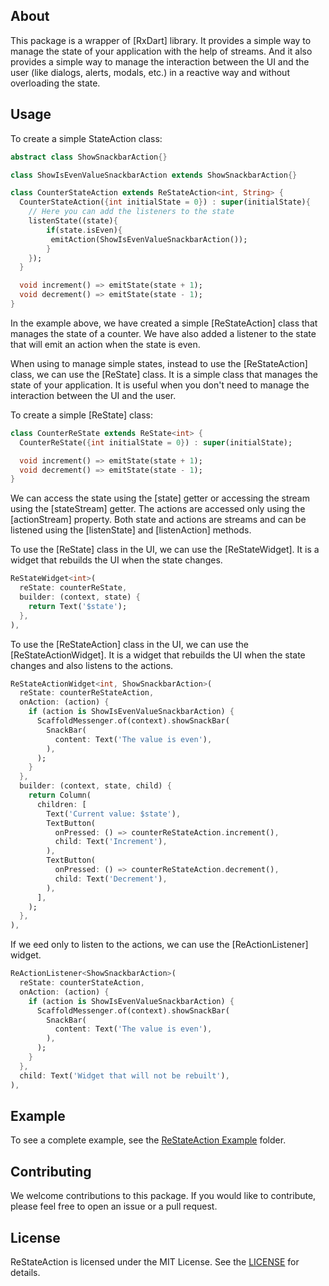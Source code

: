 
<!--
This README describes the package. If you publish this package to pub.dev,
this README's contents appear on the landing page for your package.

For information about how to write a good package README, see the guide for
[writing package pages](https://dart.dev/guides/libraries/writing-package-pages).

For general information about developing packages, see the Dart guide for
[creating packages](https://dart.dev/guides/libraries/create-library-packages)
and the Flutter guide for
[developing packages and plugins](https://flutter.dev/developing-packages).
-->

## About

This package is a wrapper of [RxDart] library. It provides a simple way to manage the state of your application with the help of streams.
And it also provides a simple way to manage the interaction between the UI and the user (like dialogs, alerts, modals, etc.) in a reactive way and without overloading the state.

## Usage

To create a simple StateAction class:

```dart
abstract class ShowSnackbarAction{}

class ShowIsEvenValueSnackbarAction extends ShowSnackbarAction{}

class CounterStateAction extends ReStateAction<int, String> {
  CounterStateAction({int initialState = 0}) : super(initialState){
    // Here you can add the listeners to the state
    listenState((state){
        if(state.isEven){
         emitAction(ShowIsEvenValueSnackbarAction());
        }
    });
  }

  void increment() => emitState(state + 1);
  void decrement() => emitState(state - 1);
}
```

In the example above, we have created a simple [ReStateAction] class that manages the state of a counter. We have also added a listener to the state that will emit an action when the state is even.

When using to manage simple states, instead to use the [ReStateAction] class, we can use the [ReState] class. It is a simple class that manages the state of your application. It is useful when you don't need to manage the interaction between the UI and the user.

To create a simple [ReState] class:

```dart
class CounterReState extends ReState<int> {
  CounterReState({int initialState = 0}) : super(initialState);

  void increment() => emitState(state + 1);
  void decrement() => emitState(state - 1);
}
```

We can access the state using the [state] getter or accessing the stream using the [stateStream] getter. The actions are accessed only using the [actionStream] property. Both state and actions are streams and can be listened using the [listenState] and [listenAction] methods.

To use the [ReState] class in the UI, we can use the [ReStateWidget]. It is a widget that rebuilds the UI when the state changes.

```dart
ReStateWidget<int>(
  reState: counterReState,
  builder: (context, state) {
    return Text('$state');
  },
),
```

To use the [ReStateAction] class in the UI, we can use the [ReStateActionWidget]. It is a widget that rebuilds the UI when the state changes and also listens to the actions.

```dart
ReStateActionWidget<int, ShowSnackbarAction>(
  reState: counterReStateAction,
  onAction: (action) {
    if (action is ShowIsEvenValueSnackbarAction) {
      ScaffoldMessenger.of(context).showSnackBar(
        SnackBar(
          content: Text('The value is even'),
        ),
      );
    }
  },
  builder: (context, state, child) {
    return Column(
      children: [
        Text('Current value: $state'),
        TextButton(
          onPressed: () => counterReStateAction.increment(),
          child: Text('Increment'),
        ),
        TextButton(
          onPressed: () => counterReStateAction.decrement(),
          child: Text('Decrement'),
        ),
      ],
    );
  },
),
```

If we eed only to listen to the actions, we can use the [ReActionListener] widget.

```dart
ReActionListener<ShowSnackbarAction>(
  reState: counterStateAction,
  onAction: (action) {
    if (action is ShowIsEvenValueSnackbarAction) {
      ScaffoldMessenger.of(context).showSnackBar(
        SnackBar(
          content: Text('The value is even'),
        ),
      );
    }
  },
  child: Text('Widget that will not be rebuilt'),
),
```

## Example

To see a complete example, see the [ReStateAction Example](https://github.com/alvarobcprado/re_state_action/tree/main/example) folder.

## Contributing

We welcome contributions to this package. If you would like to contribute, please feel free to open an issue or a pull request.

## License

ReStateAction is licensed under the MIT License. See the [LICENSE](https://github.com/alvarobcprado/re_state_action/blob/main/LICENSE) for details.

<!-- TODO: Put a short description of the package here that helps potential users
know whether this package might be useful for them.

## Features

TODO: List what your package can do. Maybe include images, gifs, or videos.

## Getting started

TODO: List prerequisites and provide or point to information on how to
start using the package.

## Usage

TODO: Include short and useful examples for package users. Add longer examples
to `/example` folder.

```dart
const like = 'sample';
```

## Additional information

TODO: Tell users more about the package: where to find more information, how to
contribute to the package, how to file issues, what response they can expect
from the package authors, and more. -->
